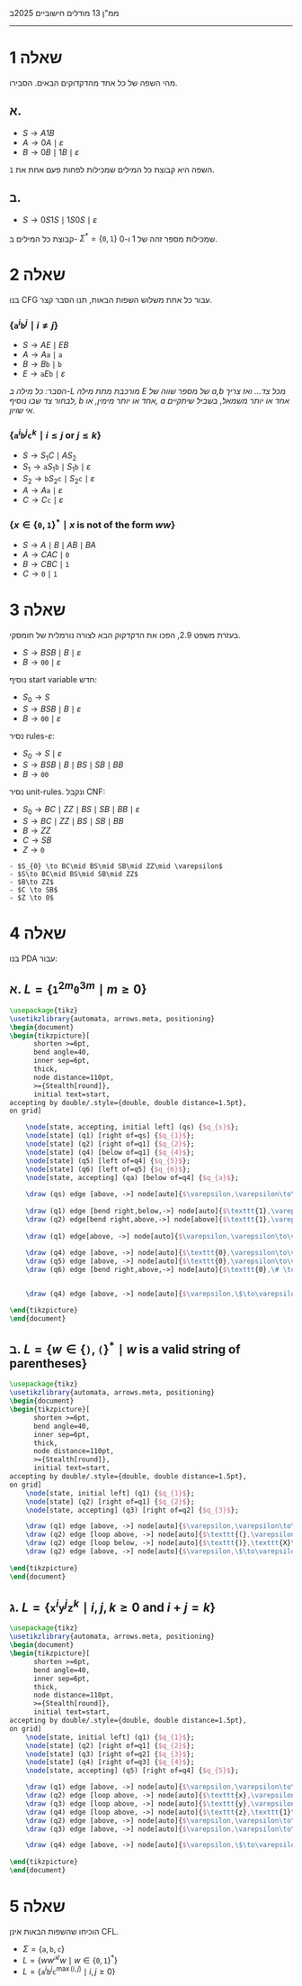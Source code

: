ממ"ן 13 
מודלים חישוביים
2025ב
___

# שאלה 1 

מהי השפה של כל אחד מהדקדוקים הבאים. הסבירו.
## א.

- $S \to A1B$
- $A\to 0A\mid \varepsilon$
- $B\to 0B\mid 1B\mid \varepsilon$

השפה היא קבוצת כל המילים שמכילות לפחות פעם אחת את $\texttt{1}$.

## ב.

- $S\to 0S1S\mid 1S0S \mid \varepsilon$

קבוצת כל המילים ב- $\Sigma^*=\{ \texttt{0},\texttt{1} \}$ שמכילות מספר זהה של 1 ו-0.

# שאלה 2

בנו CFG עבור כל אחת משלוש השפות הבאות, תנו הסבר קצר.

### $\{\texttt{a}^i\texttt{b}^j\mid i\neq j\}$

- $S\to AE\mid  EB$
- $A\to A\texttt{a}\mid \texttt{a}$
- $B\to B\texttt{b}\mid \texttt{b}$
- $E\to \texttt{a}E\texttt{b}\mid \varepsilon$

_הסבר: כל מילה ב-L מורכבת מתת מילה E של מספר שווה של a,b מכל צד... ואז צריך לבחור צד שבו נוסיף, b אחד או יותר מימין, או, a אחד או יותר משמאל, בשביל שיתקיים אי שויון_.

### $\{ \texttt{a}^i\texttt{b}^j\texttt{c}^k\mid i\leq j\text{ or }j\leq k \}$

- $S\to S_{1}C\mid AS_{2}$
- $S_{1}\to \texttt{a}S_{1}\texttt{b}\mid S_{1}\texttt{b}\mid \varepsilon$
- $S_{2}\to \texttt{b}S_{2}\texttt{c}\mid S_{2}\texttt{c}\mid \varepsilon$
- $A\to A\texttt{a}\mid \varepsilon$
- $C\to C\texttt{c}\mid \varepsilon$

### $\{ x \in \{ \texttt{0},\texttt{1} \}^*\mid x \text{ is not of the form }ww \}$

- $S\to A\mid B\mid AB\mid BA$
- $A\to CAC\mid \texttt{0}$
- $B\to CBC\mid \texttt{1}$
- $C\to \texttt{0}\mid \texttt{1}$

# שאלה 3

בעזרת משפט 2.9, הפכו את הדקדקוק הבא לצורה נורמלית של חומסקי.

- $S\to BSB \mid B \mid \varepsilon$
- $B\to \texttt{00}\mid \varepsilon$

נוסיף start variable חדש:

- $S_{0}\to S$
- $S\to BSB \mid B \mid \varepsilon$
- $B\to \texttt{00}\mid \varepsilon$

נסיר rules-$\varepsilon$:


- $S_{0}\to S\mid \varepsilon$
- $S\to BSB \mid B \mid BS \mid SB \mid BB$
- $B\to \texttt{00}$

נסיר unit-rules. ונקבל CNF:

- $S_{0}\to BC \mid ZZ \mid BS \mid SB \mid BB\mid \varepsilon$
- $S\to BC \mid ZZ \mid BS \mid SB \mid BB$
- $B\to ZZ$
- $C\to SB$
- $Z\to \texttt{0}$



```old
- $S_{0} \to BC\mid BS\mid SB\mid ZZ\mid \varepsilon$  
- $S\to BC\mid BS\mid SB\mid ZZ$  
- $B\to ZZ$  
- $C \to SB$  
- $Z \to 0$
```



# שאלה 4

בנו PDA עבור:

## א. $L=\{ \texttt{1}^{2m}\texttt{0}^{3m} \mid m\geq 0 \}$


```tikz
\usepackage{tikz}
\usetikzlibrary{automata, arrows.meta, positioning}
\begin{document}
\begin{tikzpicture}[
      shorten >=6pt,
      bend angle=40,
      inner sep=6pt,
      thick,
      node distance=110pt,
      >={Stealth[round]},
      initial text=start,
accepting by double/.style={double, double distance=1.5pt},
on grid]

	\node[state, accepting, initial left] (qs) {$q_{s}$};
	\node[state] (q1) [right of=qs] {$q_{1}$};
	\node[state] (q2) [right of=q1] {$q_{2}$};
	\node[state] (q4) [below of=q1] {$q_{4}$};
	\node[state] (q5) [left of=q4] {$q_{5}$};
	\node[state] (q6) [left of=q5] {$q_{6}$};
	\node[state, accepting] (qa) [below of=q4] {$q_{a}$};
	
	\draw (qs) edge [above, ->] node[auto]{$\varepsilon,\varepsilon\to\$$} (q1);
	
    \draw (q1) edge [bend right,below,->] node[auto]{$\texttt{1},\varepsilon\to\varepsilon$} (q2);
    \draw (q2) edge[bend right,above,->] node[above]{$\texttt{1},\varepsilon\to\#$} (q1);
	
    \draw (q1) edge[above, ->] node[auto]{$\varepsilon,\varepsilon\to\varepsilon$} (q4);
    
    \draw (q4) edge [above, ->] node[auto]{$\texttt{0},\varepsilon\to\varepsilon$} (q5);
	\draw (q5) edge [above, ->] node[auto]{$\texttt{0},\varepsilon\to\varepsilon$} (q6);
	\draw (q6) edge [bend right,above,->] node[auto]{$\texttt{0},\# \to\varepsilon$} (q4);


    \draw (q4) edge [above, ->] node[auto]{$\varepsilon,\$\to\varepsilon$} (qa);

\end{tikzpicture}
\end{document}
```





## ב. $L=\{ w\in\{ \texttt{)},\texttt{(} \}^* \mid  w \text{ is a valid string of parentheses}\}$

```tikz
\usepackage{tikz}
\usetikzlibrary{automata, arrows.meta, positioning}
\begin{document}
\begin{tikzpicture}[
      shorten >=6pt,
      bend angle=40,
      inner sep=6pt,
      thick,
      node distance=110pt,
      >={Stealth[round]},
      initial text=start,
accepting by double/.style={double, double distance=1.5pt},
on grid]
	\node[state, initial left] (q1) {$q_{1}$};
	\node[state] (q2) [right of=q1] {$q_{2}$};
	\node[state, accepting] (q3) [right of=q2] {$q_{3}$};

	\draw (q1) edge [above, ->] node[auto]{$\varepsilon,\varepsilon\to\$$} (q2);
    \draw (q2) edge [loop above, ->] node[auto]{$\texttt{(},\varepsilon\to\texttt{X}$} (q2);
    \draw (q2) edge [loop below, ->] node[auto]{$\texttt{)},\texttt{X}\to\varepsilon$} (q2);
	\draw (q2) edge [above, ->] node[auto]{$\varepsilon,\$\to\varepsilon$} (q3);
    
\end{tikzpicture}
\end{document}
```

## ג. $L=\{ \texttt{x}^i\texttt{y}^j\texttt{z}^k \mid i,j,k\geq 0\text{ and }i+j=k \}$



```tikz
\usepackage{tikz}
\usetikzlibrary{automata, arrows.meta, positioning}
\begin{document}
\begin{tikzpicture}[
      shorten >=6pt,
      bend angle=40,
      inner sep=6pt,
      thick,
      node distance=110pt,
      >={Stealth[round]},
      initial text=start,
accepting by double/.style={double, double distance=1.5pt},
on grid]
	\node[state, initial left] (q1) {$q_{1}$};
	\node[state] (q2) [right of=q1] {$q_{2}$};
	\node[state] (q3) [right of=q2] {$q_{3}$};
	\node[state] (q4) [right of=q3] {$q_{4}$};
	\node[state, accepting] (q5) [right of=q4] {$q_{5}$};

	\draw (q1) edge [above, ->] node[auto]{$\varepsilon,\varepsilon\to\$$} (q2);
    \draw (q2) edge [loop above, ->] node[auto]{$\texttt{x},\varepsilon\to\texttt{1}$} (q2);
    \draw (q3) edge [loop above, ->] node[auto]{$\texttt{y},\varepsilon\to\texttt{1}$} (q3);
	\draw (q4) edge [loop above, ->] node[auto]{$\texttt{z},\texttt{1}\to\varepsilon$} (q4);
	\draw (q2) edge [above, ->] node[auto]{$\varepsilon,\varepsilon\to\varepsilon$} (q3);
	\draw (q3) edge [above, ->] node[auto]{$\varepsilon,\varepsilon\to\varepsilon$} (q4);

	\draw (q4) edge [above, ->] node[auto]{$\varepsilon,\$\to\varepsilon$} (q5);
    
\end{tikzpicture}
\end{document}
```



# שאלה 5 

הוכיחו שהשפות הבאות אינן CFL.

- $\Sigma=\{ \texttt{a},\texttt{b},\texttt{c} \}$
- $L=\{ ww^{\mathcal{R}}w \mid w\in\{ \texttt{0},\texttt{1} \}^*\}$
- $L=\{ \texttt{a}^i\texttt{b}^{j}\texttt{c}^{\max(i,j)} \mid i,j\geq 0\}$

